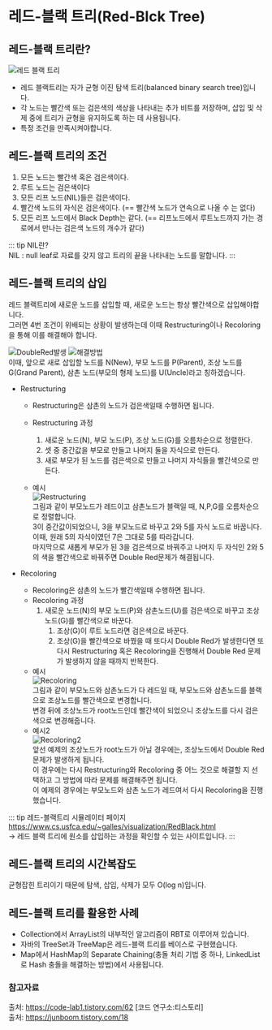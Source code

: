 # 레드-블랙 트리(Red-Blck Tree)

## 레드-블랙 트리란?
![레드 블랙 트리](https://user-images.githubusercontent.com/79966015/174198182-9698b859-8279-46e0-9652-4f9a067d88f6.PNG)
- 레드 블랙트리는 자가 균형 이진 탐색 트리(balanced binary search tree)입니다.
- 각 노드는 빨간색 또는 검은색의 색상을 나타내는 추가 비트를 저장하며, 삽입 및 삭제 중에 트리가 균형을 유지하도록 하는 데 사용됩니다.
- 특정 조건을 만족시켜야합니다.

## 레드-블랙 트리의 조건
1. 모든 노드는 빨간색 혹은 검은색이다.
2. 루트 노드는 검은색이다
3. 모든 리프 노드(NIL)들은 검은색이다.
4. 빨간색 노드의 자식은 검은색이다. (== 빨간색 노드가 연속으로 나올 수 는 없다)
5. 모든 리프 노드에서 Black Depth는 같다. (== 리프노드에서 루트노드까지 가는 경로에서 만나는 검은색 노드의 개수가 같다)  

::: tip NIL란?  
NIL : null leaf로 자료를 갖지 않고 트리의 끝을 나타내는 노드를 말합니다.
:::

## 레드-블랙 트리의 삽입
레드 블랙트리에 새로운 노드를 삽입할 때, 새로운 노드는 항상 빨간색으로 삽입해야합니다.  
그러면 4번 조건이 위배되는 상황이 발생하는데 이때 Restructuring이나 Recoloring을 통해 이를 해결해야 합니다.  

![DoubleRed발생](https://user-images.githubusercontent.com/79966015/174201190-73ce1f59-47dc-4906-97c3-8ce67077fb05.PNG)
![해결방법](https://user-images.githubusercontent.com/79966015/174201196-8b6f48bf-f273-447f-b88f-68cc255cbb7c.PNG)  
이때, 앞으로 새로 삽입할 노드를 N(New), 부모 노드를 P(Parent), 조상 노드를 G(Grand Parent), 삼촌 노드(부모의 형제 노드)를 U(Uncle)라고 칭하겠습니다.

- Restructuring  
  - Restructuring은 삼촌의 노드가 검은색일때 수행하면 됩니다.
  - Restructuring 과정  
    1. 새로운 노드(N), 부모 노드(P), 조상 노드(G)를 오름차순으로 정렬한다.
    2. 셋 중 중간값을 부모로 만들고 나머지 둘을 자식으로 만든다.
    3. 새로 부모가 된 노드를 검은색으로 만들고 나머지 자식들을 빨간색으로 만든다.  
  
  - 예시  
  ![Restructuring](https://user-images.githubusercontent.com/79966015/174201198-f53121bb-d810-4d4a-a8bd-f56d85e4a08d.PNG)  
  그림과 같이 부모노드가 레드이고 삼촌노드가 블랙일 때, N,P,G를 오름차순으로 정렬합니다.  
  3이 중간값이되었으니, 3을 부모노드로 바꾸고 2와 5를 자식 노드로 바꿉니다. 이때, 원래 5의 자식이였던 7은 그대로 5를 따라갑니다.  
  마지막으로 새롭게 부모가 된 3을 검은색으로 바꿔주고 나머지 두 자식인 2와 5의 색을 빨간색으로 바꿔주면 Double Red문제가 해결됩니다.


- Recoloring  
  - Recoloring은 삼촌의 노드가 빨간색일때 수행하면 됩니다.
  - Recoloring 과정
      1. 새로운 노드(N)의 부모 노드(P)와 삼촌노드(U)를 검은색으로 바꾸고 조상노드(G)를 빨간색으로 바꾼다.
         1. 조상(G)이 루트 노드라면 검은색으로 바꾼다. 
         2. 조상(G)을 빨간색으로 바꿨을 때 또다시 Double Red가 발생한다면 또다시 Restructuring 혹은 Recoloring을 진행해서 Double Red 문제가 발생하지 않을 때까지 반복한다.
  - 예시  
  ![Recoloring](https://user-images.githubusercontent.com/79966015/174201200-25d1b917-d7f1-43a7-a1c7-590cdec99f89.PNG)  
  그림과 같이 부모노드와 삼촌노드가 다 레드일 때, 부모노드와 삼촌노드를 블랙으로 조상노드를 빨간색으로 변경합니다.  
  변경 뒤에 조상노드가 root노드인데 빨간색이 되었으니 조상노드를 다시 검은색으로 변경해줍니다.  
  - 예시2  
  ![Recoloring2](https://user-images.githubusercontent.com/79966015/174201201-94a48c6b-78e6-472b-a6f8-fda3cb1b7d02.PNG)  
  앞선 예제의 조상노드가 root노드가 아닐 경우에는, 조상노드에서 Double Red문제가 발생하게 됩니다.  
  이 경우에는 다시 Restructuring와 Recoloring 중 어느 것으로 해결할 지 선택하고 그 방법에 따라 문제를 해결해주면 됩니다.  
  이 예제의 경우에는 부모노드와 삼촌 노드가 레드여서 다시 Recoloring을 진행했습니다.
  

::: tip 레드-블랙트리 시뮬레이터 페이지  
https://www.cs.usfca.edu/~galles/visualization/RedBlack.html   
-> 레드 블랙 트리에 원소를 삽입하는 과정을 확인할 수 있는 사이트입니다.
:::

## 레드-블랙 트리의 시간복잡도
균형잡힌 트리이기 때문에 탐색, 삽입, 삭제가 모두 O(log n)입니다.

## 레드-블랙 트리를 활용한 사례
- Collection에서 ArrayList의 내부적인 알고리즘이 RBT로 이루어져 있습니다.
- 자바의 TreeSet과 TreeMap은 레드-블랙 트리를 베이스로 구현했습니다.
- Map에서 HashMap의 Separate Chaining(충돌 처리 기법 중 하나, LinkedList로 Hash 충돌을 해결하는 방법)에서 사용됩니다.


### 참고자료
출처: https://code-lab1.tistory.com/62 [코드 연구소:티스토리]  
출처: https://junboom.tistory.com/18
